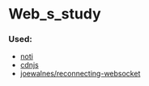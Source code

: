 # Web_s_study

### Used:
- [noti](https://github.com/jaredreich/notie)
- [cdnjs](https://cdnjs.com/libraries/notie)
- [joewalnes/reconnecting-websocket](https://github.com/joewalnes/reconnecting-websocket)